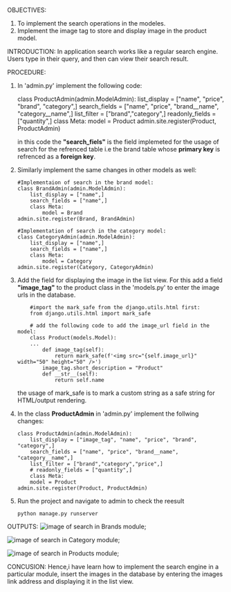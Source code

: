 OBJECTIVES:

1. To implement the search operations in the modeles.
2. Implement the image tag to store and display image in the product model.

INTRODUCTION:
In application search works like a regular search engine. Users type in their query, and then can view their search result.

PROCEDURE:

1.  In 'admin.py' implement the following code:

    class ProductAdmin(admin.ModelAdmin):
    list_display = ["name", "price", "brand", "category",]
    search_fields = ["name", "price", "brand__name", "category__name",]
    list_filter = ["brand","category",]
    readonly_fields = ["quantity",]
    class Meta:
    model = Product
    admin.site.register(Product, ProductAdmin)

    in this code the **"search_fiels"** is the field implemeted for the usage of search for the refrenced table i.e the brand table whose **primary key** is refrenced as a **foreign key**.

2.  Similarly implement the same changes in other models as well:

        #Implementaion of search in the brand model:
        class BrandAdmin(admin.ModelAdmin):
            list_display = ["name",]
            search_fields = ["name",]
            class Meta:
                model = Brand
        admin.site.register(Brand, BrandAdmin)

        #Implementation of search in the category model:
        class CategoryAdmin(admin.ModelAdmin):
            list_display = ["name",]
            search_fields = ["name",]
            class Meta:
                model = Category
        admin.site.register(Category, CategoryAdmin)

3.  Add the field for displaying the image in the list view. For this add a field **"image_tag"** to the product class in the 'models.py' to enter the image urls in the database.

            #import the mark_safe from the django.utils.html first:
            from django.utils.html import mark_safe

            # add the following code to add the image_url field in the model:
            class Product(models.Model):
            ...
                def image_tag(self):
                    return mark_safe(f'<img src="{self.image_url}" width="50" height="50" />')
                image_tag.short_description = "Product"
                def __str__(self):
                    return self.name

    the usage of mark_safe is to mark a custom string as a safe string for
    HTML/output rendering.

4.  In the class **ProductAdmin** in 'admin.py' implement the follwing changes:

        class ProductAdmin(admin.ModelAdmin):
            list_display = ["image_tag", "name", "price", "brand", "category",]
            search_fields = ["name", "price", "brand__name", "category__name",]
            list_filter = ["brand","category","price",]
            # readonly_fields = ["quantity",]
            class Meta:
            model = Product
        admin.site.register(Product, ProductAdmin)

5.  Run the project and navigate to admin to check the reesult

        python manage.py runserver

OUTPUTS:
![image of search in Brands module](https://github.com/Krischal-Om-Pote/ecommerce_krischal/blob/master/ecommerce_krischal/output/lab3/1.png);

![image of search in Category module](https://github.com/Krischal-Om-Pote/ecommerce_krischal/blob/master/ecommerce_krischal/output/lab3/2.png);

![image of search in Products module](https://github.com/Krischal-Om-Pote/ecommerce_krischal/blob/master/ecommerce_krischal/output/lab3/3.png);

CONCUSION:
Hence,i have learn how to implement the search engine in a particular module, insert the images in the database by entering the images link address and displaying it in the list view.
